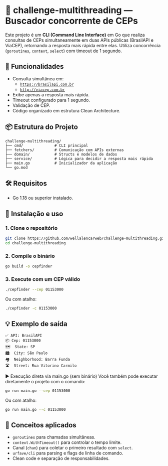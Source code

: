 # 🧵 challenge-multithreading — Buscador concorrente de CEPs

Este projeto é um **CLI (Command Line Interface)** em Go que realiza consultas de CEPs simultaneamente em duas APIs públicas (BrasilAPI e ViaCEP), retornando a resposta mais rápida entre elas. Utiliza concorrência (`goroutines`, `context`, `select`) com timeout de 1 segundo.

## 🚀 Funcionalidades

- Consulta simultânea em:
  - [`https://brasilapi.com.br`](https://brasilapi.com.br)
  - [`http://viacep.com.br`](http://viacep.com.br)
- Exibe apenas a resposta mais rápida.
- Timeout configurado para 1 segundo.
- Validação de CEP.
- Código organizado em estrutura Clean Architecture.

## 📦 Estrutura do Projeto

```
challenge-multithreading/
├── cmd/              # CLI principal
├── fetchers/         # Comunicação com APIs externas
├── domain/           # Structs e modelos de dados
├── service/          # Lógica para decidir a resposta mais rápida
├── main.go           # Inicializador da aplicação
└── go.mod
```

## 🛠️ Requisitos

- Go 1.18 ou superior instalado.

## 🧪 Instalação e uso

### 1. Clone o repositório

```bash
git clone https://github.com/wellalencarweb/challenge-multithreading.git
cd challenge-multithreading
```

### 2. Compile o binário

```bash
go build -o cepfinder
```

### 3. Execute com um CEP válido

```bash
./cepfinder --cep 01153000
```

Ou com atalho:

```bash
./cepfinder -c 01153000
```

## 💡 Exemplo de saída

```
✅ API: BrasilAPI
📦 Cep: 01153000
🗺️  State: SP
🏙️  City: São Paulo
🏘️  Neighborhood: Barra Funda
🛣️  Street: Rua Vitorino Carmilo
```
▶️ Execução direta via main.go (sem binário)
Você também pode executar diretamente o projeto com o comando:
```bash
go run main.go --cep 01153000
```

Ou com atalho:
```bash
go run main.go --c 01153000
```

## 🧠 Conceitos aplicados

- `goroutines` para chamadas simultâneas.
- `context.WithTimeout()` para controlar o tempo limite.
- Canal (`chan`) para coletar o primeiro resultado com `select`.
- `urfave/cli` para parsing e flags de linha de comando.
- Clean code e separação de responsabilidades.